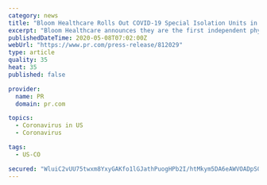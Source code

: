 ```yaml
---
category: news
title: "Bloom Healthcare Rolls Out COVID-19 Special Isolation Units in Colorado"
excerpt: "Bloom Healthcare announces they are the first independent physician group in Colorado to help staff and build out a COVID-19 positive Special Isolation Unit for seniors. Their physician-led team is providing 7 day a week on-site medical coverage to the first unit and is positioned to expand its support to similar isolation units in the near weeks."
publishedDateTime: 2020-05-08T07:02:00Z
webUrl: "https://www.pr.com/press-release/812029"
type: article
quality: 35
heat: 35
published: false

provider:
  name: PR
  domain: pr.com

topics:
  - Coronavirus in US
  - Coronavirus

tags:
  - US-CO

secured: "WluiC2vUU75twxm8YxyGAKfo1lGJathPuogHPb2I/htMkym5DA6eAWVOADpS047HFISqfAtlfjxVFYEZ9SbR7VAnfCphRSY11JP2guFmkQ/DHCJc1AD2UZcyziOFQNKVTc7lOVRWv003eWEjwBKKoTC30Lq5b775RPPPD03GMKCUG3Pn8HjcOwAdHSGH1pWIw/IEXD6tNy9K1eMEW/5flzfz1Ub9PoaBObvZpAPJq6NmYYbWLjL0rh6MqCzRuqgWDEk7vpJ70KEUX7YgQRw6IH/5y9EenDvi2q27xvefyVFwVRl2hRwV88s70YEAyHUg;M+zqV0zeqHPBivIHrX+kRQ=="
---
```


